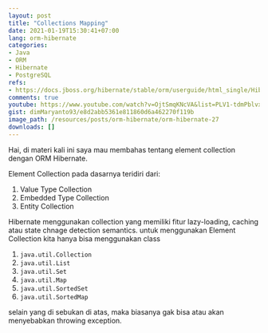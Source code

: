 ```yaml
---
layout: post
title: "Collections Mapping"
date: 2021-01-19T15:30:41+07:00
lang: orm-hibernate
categories:
- Java
- ORM
- Hibernate
- PostgreSQL
refs: 
- https://docs.jboss.org/hibernate/stable/orm/userguide/html_single/Hibernate_User_Guide.html#collections
comments: true
youtube: https://www.youtube.com/watch?v=OjtSmqKNcVA&list=PLV1-tdmPblvxHxNh867D1JR4u52LgzeIr&index=30 
gist: dimMaryanto93/e8d2abb5361e811860d6a462270f119b
image_path: /resources/posts/orm-hibernate/orm-hibernate-27
downloads: []
---
```


Hai, di materi kali ini saya mau membahas tentang element collection dengan ORM Hibernate.

Element Collection pada dasarnya teridiri dari:

1. Value Type Collection
2. Embedded Type Collection
3. Entity Collection

Hibernate menggunakan collection yang memiliki fitur lazy-loading, caching atau state chnage detection semantics. untuk menggunakan Element Collection kita hanya bisa menggunakan class 

1. `java.util.Collection`
2. `java.util.List`
3. `java.util.Set`
4. `java.util.Map`
5. `java.util.SortedSet`
6. `java.util.SortedMap`

selain yang di sebukan di atas, maka biasanya gak bisa atau akan menyebabkan throwing exception.